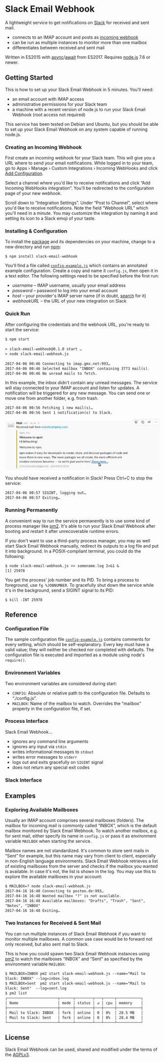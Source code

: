 # Slack Email Webhook

A lightweight service to get notifications on [Slack](https://slack.com/) for received and sent mail.

- connects to an IMAP account and posts as [incoming webhook](https://api.slack.com/incoming-webhooks)
- can be run as multiple instances to monitor more than one mailbox
- differentiates between received and sent mail

Written in ES2015 with [async](https://developer.mozilla.org/en-US/docs/Web/JavaScript/Reference/Statements/async_function)/[await](https://developer.mozilla.org/en-US/docs/Web/JavaScript/Reference/Operators/await) from ES2017. Requires [node.js](https://nodejs.org/en/download/current/) 7.6 or newer.


## Getting Started

This is how to set up your Slack Email Webhook in 5 minutes.
You'll need:

- an email account with IMAP access
- administrative permissions for your Slack team
- a machine with a recent version of node.js to run your Slack Email Webhook (root access not required)

This service has been tested on Debian and Ubuntu, but you should be able to set up your Slack Email Webhook on any system capable of running node.js.

### Creating an Incoming Webhook

First create an incoming webhook for your Slack team.
This will give you a URL where to send your email notifications.
While logged in to your team, go to Apps › Manage › Custom Integrations › Incoming WebHooks and click [Add Configuration](https://slack.com/apps/new/A0F7XDUAZ).

Select a channel where you'd like to receive notifications and click “Add Incoming WebHooks integration”.
You'll be redirected to the configuration page of your new webhook.

Scroll down to “Integration Settings”.
Under “Post to Channel”, select where you'd like to receive notifications.
Note the field “Webhook URL” which you'll need in a minute.
You may customize the integration by naming it and setting its icon to a Slack emoji of your taste.

### Installing & Configuration

To install the [package](https://www.npmjs.com/package/slack-email-webhook) and its dependencies on your machine, change to a new directory and run [npm](https://docs.npmjs.com/):

```
$ npm install slack-email-webhook
```

You'll find a file called [`config-example.js`](config-example.js) which contains an annotated example configuration.
Create a copy and name it `config.js`, then open it in a text editor.
The following settings need to be specified before the first run:

- *username* – IMAP username, usually your email address
- *password* – password to log into your email account
- *host* – your provider's IMAP server name (if in doubt, [search](https://duckduckgo.com/?q=imap+settings+yourproviderhere) for it)
- *webhookURL* – the URL of your new integration on Slack

### Quick Run

After configuring the credentials and the webhook URL, you're ready to start the service:

```
$ npm start

> slack-email-webhook@0.1.0 start …
> node slack-email-webhook.js

2017-04-06 00:46 Connecting to imap.gmx.net:993…
2017-04-06 00:46 Selected mailbox "INBOX" containing 3773 mail(s).
2017-04-06 00:46 No unread mails to fetch.
```

In this example, the inbox didn't contain any unread messages.
The service will stay connected to your IMAP account and listen for updates.
A notification will be triggered for any new message.
You can send one or move one from another folder, e.g. from trash.

```
2017-04-06 00:56 Fetching 1 new mail(s)…
2017-04-06 00:56 Sent 1 notification(s) to Slack.
```

![Slack Notification](documentation/screenshots/slack-message.png)

You should have received a notification in Slack!
Press Ctrl+C to stop the service:

```
2017-04-06 00:57 SIGINT, logging out…
2017-04-06 00:57 Exiting…
```

### Running Permanently

A convenient way to run the service permanently is to use some kind of process manager like [pm2](https://www.npmjs.com/package/pm2).
It's able to run your Slack Email Webhook after booting and restart it after unrecoverable runtime errors.

If you don't want to use a third-party process manager, you may as well start Slack Email Webhook manually, redirect its outputs to a log file and put it into background.
In a POSIX-compliant terminal, you could do the following:

```
$ node slack-email-webhook.js >> somename.log 2>&1 &
[1] 25978
```

You get the process' job number and its PID. To bring a process to foreground, use `fg %JOBNUMBER`. To gracefully shut down the service while it's in the background, send a SIGINT signal to its PID:

```
$ kill -INT 25978
```


## Reference

### Configuration File

The sample configuration file [`config-example.js`](config-example.js) contains comments for every setting, which should be self-explanatory.
Every key must have a valid value; they will neither be checked nor completed with defaults.
The configuration file is executed and imported as a module using node's `require()`.

### Environment Variables

Two environment variables are considered during start:

- `CONFIG`: Absolute or relative path to the configuration file. Defaults to “./config.js”.
- `MAILBOX`: Name of the mailbox to watch. Overrides the “mailbox” property in the configuration file, if set.

### Process Interface

Slack Email Webhook…

- ignores any command line arguments
- ignores any input via `stdin`
- writes informational messages to `stdout`
- writes error messages to `stderr`
- logs out and exits gracefully on `SIGINT` signal
- does not return any special exit codes

### Slack Interface




## Examples

### Exploring Available Mailboxes

Usually an IMAP account comprises several mailboxes (folders).
The mailbox for incoming mail is commonly called “INBOX”, which is the default mailbox monitored by Slack Email Webhook.
To watch another mailbox, e.g. for sent mail, either specify its name in `config.js` or pass it as environment variable `MAILBOX` when starting the service.

Mailbox names are not standardized.
It's common to store sent mails in “Sent” for example, but this name may vary from client to client, especially in non-English language environments.
Slack Email Webhook retrieves a list of existing mailboxes from the server and checks if the mailbox you wanted is available.
In case it's not, the list is shown in the log.
You may use this to explore the available mailboxes in your account:

```
$ MAILBOX=? node slack-email-webhook.js
2017-04-16 16:48 Connecting to posteo.de:993…
2017-04-16 16:48 Wanted mailbox "?" is not available.
2017-04-16 16:48 Available mailboxes: "Drafts", "Trash", "Sent", "Notes", "INBOX"
2017-04-16 16:48 Exiting…
```

### Two Instances for Received & Sent Mail

You can run multiple instances of Slack Email Webhook if you want to monitor multiple mailboxes.
A common use case would be to forward not only received, but also sent mail to Slack.

This is how you could spawn two Slack Email Webhook instances using [pm2](https://www.npmjs.com/package/pm2) to watch the mailboxes “INBOX” and “Sent” as specified by the environment variable `MAILBOX`:

```
$ MAILBOX=INBOX pm2 start slack-email-webhook.js --name="Mail to Slack: INBOX" --log=inbox.log
$ MAILBOX=Sent  pm2 start slack-email-webhook.js --name="Mail to Slack: Sent"  --log=sent.log
$ pm2 list
┌───────────────────────┬──────┬────────┬───┬─────┬───────────┐
│ Name                  │ mode │ status │ ↺ │ cpu │ memory    │
├───────────────────────┼──────┼────────┼───┼─────┼───────────┤
│ Mail to Slack: INBOX  │ fork │ online │ 0 │ 0%  │ 28.5 MB   │
│ Mail to Slack: Sent   │ fork │ online │ 0 │ 0%  │ 28.4 MB   │
└───────────────────────┴──────┴────────┴───┴─────┴───────────┘
```


## License

Slack Email Webhook can be used, shared and modified under the terms of the [AGPLv3](https://www.gnu.org/licenses/agpl-3.0.html).

